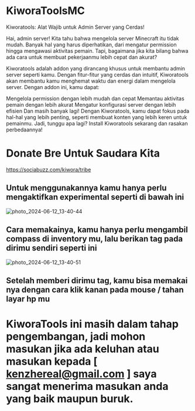 # KiworaToolsMC
Kiworatools: Alat Wajib untuk Admin Server yang Cerdas!

Hai, admin server! Kita tahu bahwa mengelola server Minecraft itu tidak mudah. Banyak hal yang harus diperhatikan, dari mengatur permission hingga mengawasi aktivitas pemain. Tapi, bagaimana jika kita bilang bahwa ada cara untuk membuat pekerjaanmu lebih cepat dan akurat?

Kiworatools adalah addon yang dirancang khusus untuk membantu admin server seperti kamu. Dengan fitur-fitur yang cerdas dan intuitif, Kiworatools akan membantu kamu menghemat waktu dan energi dalam mengelola server. Dengan addon ini, kamu dapat:

Mengelola permission dengan lebih mudah dan cepat
Memantau aktivitas pemain dengan lebih akurat
Mengatur konfigurasi server dengan lebih efisien
Dan masih banyak lagi!
Dengan Kiworatools, kamu dapat fokus pada hal-hal yang lebih penting, seperti membuat konten yang lebih keren untuk pemainmu. Jadi, tunggu apa lagi? Install Kiworatools sekarang dan rasakan perbedaannya!

Donate Bre Untuk Saudara Kita
=
https://sociabuzz.com/kiwora/tribe

Untuk menggunakannya kamu hanya perlu mengaktifkan experimental seperti di bawah ini
------------------------------------------------------------------------------------
![photo_2024-06-12_13-40-44](https://github.com/KiworaID/KiworaToolsMC/assets/165986268/42e87a73-bb54-4751-a6f2-1caa45c61ade)

Cara memakainya, kamu hanya perlu mengambil compass di inventory mu, lalu berikan tag pada dirimu sendiri seperti ini
---------------------------------------------------------------------------------------------------------------------
![photo_2024-06-12_13-40-51](https://github.com/KiworaID/KiworaToolsMC/assets/165986268/0a087d3e-4a6a-49ad-99b9-2c91b21f252b)

Setelah memberi dirimu tag, kamu bisa memakai nya dengan cara klik kanan pada mouse / tahan layar hp mu
-------------------------------------------------------------------------------------------------------
KiworaTools ini masih dalam tahap pengembangan, jadi mohon masukan jika ada keluhan atau masukan kepada [ kenzhereal@gmail.com ] saya sangat menerima masukan anda yang baik maupun buruk.
===============================================================
